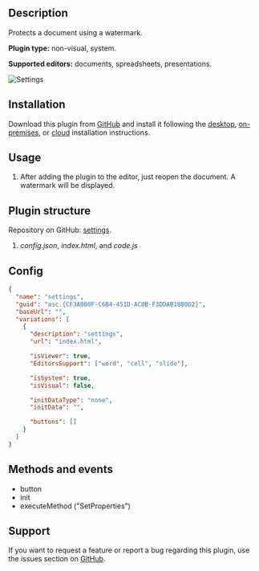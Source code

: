 ## Description

Protects a document using a watermark.

**Plugin type:** non-visual, system.

**Supported editors:** documents, spreadsheets, presentations.

![Settings](/assets/images/plugins/gifs/settings.gif)

## Installation

Download this plugin from [GitHub](https://github.com/ONLYOFFICE/sdkjs-plugins/tree/master/settings) and install it following the [desktop](../installing/onlyoffice-desktop-editors.md), [on-premises](../installing/ONLYOFFICE%20Docs%20on-premises.md), or [cloud](../installing/onlyoffice-cloud.md) installation instructions.

## Usage

1. After adding the plugin to the editor, just reopen the document. A watermark will be displayed.

## Plugin structure

Repository on GitHub: [settings](https://github.com/ONLYOFFICE/sdkjs-plugins/tree/master/settings).

1. *config.json*, *index.html*, and *code.js*

## Config

``` json
{
  "name": "settings",
  "guid": "asc.{CF3A000F-C6B4-451D-AC0B-F3DDAB1880D2}",
  "baseUrl": "",
  "variations": [
    {
      "description": "settings",
      "url": "index.html",

      "isViewer": true,
      "EditorsSupport": ["word", "cell", "slide"],

      "isSystem": true,
      "isVisual": false,

      "initDataType": "none",
      "initData": "",

      "buttons": []
    }
  ]
}
```

## Methods and events

- button
- init
- executeMethod ("SetProperties")

## Support

If you want to request a feature or report a bug regarding this plugin, use the issues section on [GitHub](https://github.com/ONLYOFFICE/sdkjs-plugins/issues).
